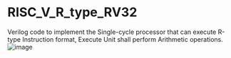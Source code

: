 # RISC_V_R_type_RV32
Verilog code to implement the Single-cycle processor that can execute R-type Instruction format, Execute Unit shall perform Arithmetic operations. ![image](https://user-images.githubusercontent.com/112739882/210219734-1c9e95ba-a16e-4871-8e92-ba95abee7c21.png)
